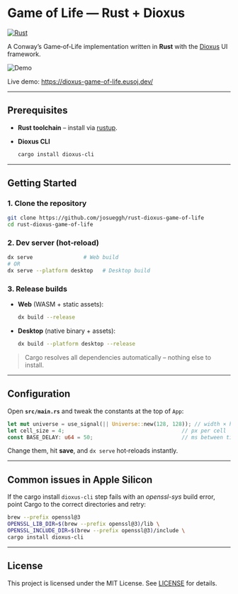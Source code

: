 # Game of Life — Rust + Dioxus
[![Rust](https://img.shields.io/badge/Language-Rust-orange?logo=rust)](https://www.rust-lang.org)

A Conway’s Game‑of‑Life implementation written in **Rust** with the
[Dioxus](https://dioxuslabs.com) UI framework.

![Demo](doc/demo.gif)

Live demo: https://dioxus-game-of-life.eusoj.dev/

---

## Prerequisites

* **Rust toolchain** – install via [rustup](https://rustup.rs).
* **Dioxus CLI**

  ```bash
  cargo install dioxus-cli
  ``` 

---

## Getting Started

### 1. Clone the repository

```bash
git clone https://github.com/josueggh/rust-dioxus-game-of-life
cd rust-dioxus-game-of-life
```

### 2. Dev server (hot‑reload)

```bash
dx serve                # Web build 
# OR
dx serve --platform desktop   # Desktop build
```

### 3. Release builds

* **Web** (WASM + static assets):

  ```bash
  dx build --release
  ```
* **Desktop** (native binary + assets):

  ```bash
  dx build --platform desktop --release      
  ```

> Cargo resolves all dependencies automatically – nothing else to
> install.

---

## Configuration

Open **`src/main.rs`** and tweak the constants at the top of `App`:

```rust
let mut universe = use_signal(|| Universe::new(128, 128)); // width × height
let cell_size = 4;                                     // px per cell
const BASE_DELAY: u64 = 50;                            // ms between ticks
```

Change them, hit **save**, and `dx serve` hot‑reloads instantly.

---

## Common issues in Apple Silicon

If the cargo install `dioxus-cli` step fails with an _openssl-sys_ build
error, point Cargo to the correct directories and retry:
```bash
brew --prefix openssl@3
OPENSSL_LIB_DIR=$(brew --prefix openssl@3)/lib \
OPENSSL_INCLUDE_DIR=$(brew --prefix openssl@3)/include \
cargo install dioxus-cli
```

---

## License

This project is licensed under the MIT License. See [LICENSE](LICENSE) for details.

